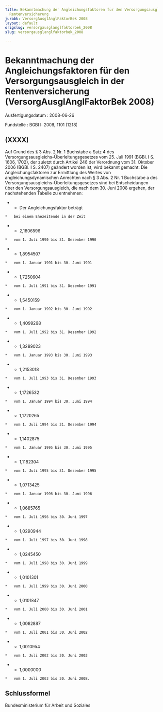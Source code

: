 ```yaml
---
Title: Bekanntmachung der Angleichungsfaktoren für den Versorgungsausgleich in der
  Rentenversicherung
jurabk: VersorgAusglAnglFaktorBek 2008
layout: default
origslug: versorgausglanglfaktorbek_2008
slug: versorgausglanglfaktorbek_2008

---
```


# Bekanntmachung der Angleichungsfaktoren für den Versorgungsausgleich in der Rentenversicherung (VersorgAusglAnglFaktorBek 2008)

Ausfertigungsdatum
:   2008-06-26

Fundstelle
:   BGBl I: 2008, 1101 (1218)

## (XXXX)

Auf Grund des § 3 Abs. 2 Nr. 1 Buchstabe a Satz 4 des
Versorgungsausgleichs-Überleitungsgesetzes vom 25. Juli 1991 (BGBl. I
S. 1606, 1702), der zuletzt durch Artikel 246 der Verordnung vom 31.
Oktober 2006 (BGBl. I S. 2407) geändert worden ist, wird bekannt
gemacht:
Die Angleichungsfaktoren zur Ermittlung des Wertes von
angleichungsdynamischen Anrechten nach § 3 Abs. 2 Nr. 1 Buchstabe a
des Versorgungsausgleichs-Überleitungsgesetzes sind bei Entscheidungen
über den Versorgungsausgleich, die nach dem 30. Juni 2008 ergehen, der
nachstehenden Tabelle zu entnehmen:

*    *   Der Angleichungsfaktor beträgt

    *   bei einem Ehezeitende in der Zeit


*    *   2,1806596

    *   vom 1. Juli 1990 bis 31. Dezember 1990


*    *   1,8954507

    *   vom 1. Januar 1991 bis 30. Juni 1991


*    *   1,7250604

    *   vom 1. Juli 1991 bis 31. Dezember 1991


*    *   1,5450159

    *   vom 1. Januar 1992 bis 30. Juni 1992


*    *   1,4099268

    *   vom 1. Juli 1992 bis 31. Dezember 1992


*    *   1,3289023

    *   vom 1. Januar 1993 bis 30. Juni 1993


*    *   1,2153018

    *   vom 1. Juli 1993 bis 31. Dezember 1993


*    *   1,1726532

    *   vom 1. Januar 1994 bis 30. Juni 1994


*    *   1,1720265

    *   vom 1. Juli 1994 bis 31. Dezember 1994


*    *   1,1402875

    *   vom 1. Januar 1995 bis 30. Juni 1995


*    *   1,1182304

    *   vom 1. Juli 1995 bis 31. Dezember 1995


*    *   1,0713425

    *   vom 1. Januar 1996 bis 30. Juni 1996


*    *   1,0685765

    *   vom 1. Juli 1996 bis 30. Juni 1997


*    *   1,0290944

    *   vom 1. Juli 1997 bis 30. Juni 1998


*    *   1,0245450

    *   vom 1. Juli 1998 bis 30. Juni 1999


*    *   1,0101301

    *   vom 1. Juli 1999 bis 30. Juni 2000


*    *   1,0101847

    *   vom 1. Juli 2000 bis 30. Juni 2001


*    *   1,0082887

    *   vom 1. Juli 2001 bis 30. Juni 2002


*    *   1,0010954

    *   vom 1. Juli 2002 bis 30. Juni 2003


*    *   1,0000000

    *   vom 1. Juli 2003 bis 30. Juni 2008.

## Schlussformel

Bundesministerium für Arbeit und Soziales


